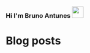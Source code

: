 ### Hi I'm Bruno Antunes <img src="https://media.giphy.com/media/hvRJCLFzcasrR4ia7z/giphy.gif" width="30px">

<!--
**antun3s/antun3s** is a ✨ _special_ ✨ repository because its `README.md` (this file) appears on your GitHub profile.

Here are some ideas to get you started:

- 🔭 I’m currently working on ...
- 🌱 I’m currently learning ...
- 👯 I’m looking to collaborate on ...
- 🤔 I’m looking for help with ...
- 💬 Ask me about ...
- 📫 How to reach me: ...
- 😄 Pronouns: ...
- ⚡ Fun fact: ...
-->

# Blog posts
<!-- BLOG-POST-LIST:START -->
<!-- BLOG-POST-LIST:END -->